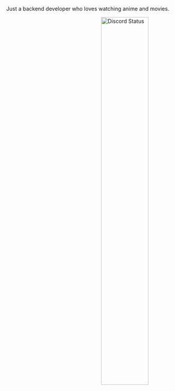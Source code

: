 Just a backend developer who loves watching anime and movies.

<a href="https://discord.com/users/690124524015845378" target="_blank">
	<img width="50%" align="right" alt="Discord Status" src="https://lanyard.cnrad.dev/api/690124524015845378?bg=1f1f1f&borderRadius=5px">
</a>
